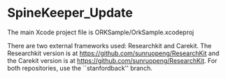 # SpineKeeper_Update

The main Xcode project file is ORKSample/OrkSample.xcodeproj

There are two external frameworks used: Researchkit and Carekit. The Researchkit version is at https://github.com/sunruopeng/ResearchKit and the Carekit version is at https://github.com/sunruopeng/ResearchKit. For both repositories, use the ``stanfordback'' branch.
